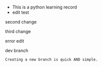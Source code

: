 * This is a python learning record
* edit test

second change 

third change

error edit



dev branch



```
Creating a new branch is quick AND simple.
```